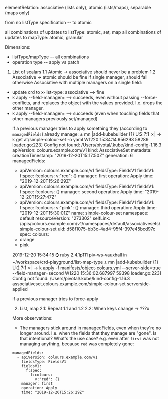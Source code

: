 elementRelation: associative (lists only), atomic (lists/maps), separable (maps only)

from no listType specification -- to atomic


all combinations of updates to listType: atomic, set, map
all combinations of updates to mapType: atomic, granular

Dimensions:
- listType/mapType -- all combinations
- operation type -- apply vs patch




1. List of scalars
1.1 Atomic -> associative should never be a problem
1.2 Associative -> atomic should be fine if single manager, should fail otherwise
Associative with multiple managers on a single field:
- update crd to x-list-type: associative --> fine
- k apply <object with no changes> --field-manager=<last manager who changed the object> --> succeeds, even without passing --force-conflicts, and replaces the object with the values provided. I.e. drops the other manager.
- k apply <object with changes> --field-manager=<anybody> --> succeeds (even when touching fields that other managers previously set/managed)


If a previous manager tries to apply something they (according to `managedFields`) already manage:
± mn |add-kubebuilder {1} U:2 ?:1 ✗| → k get at/simple-colour-set -o yaml
W1220 15:34:14.956293   58289 loader.go:223] Config not found: /Users/pivotal/.kube/kind-config-1.16.3
apiVersion: colours.example.com/v1
kind: AssociativeSet
metadata:
  creationTimestamp: "2019-12-20T15:17:50Z"
  generation: 6
  managedFields:
  - apiVersion: colours.example.com/v1
    fieldsType: FieldsV1
    fieldsV1:
      f:spec:
        f:colours:
          v:"red": {}
    manager: first
    operation: Apply
    time: "2019-12-20T15:26:29Z"
  - apiVersion: colours.example.com/v1
    fieldsType: FieldsV1
    fieldsV1:
      f:spec:
        f:colours: {}
    manager: second
    operation: Apply
    time: "2019-12-20T15:27:47Z"
  - apiVersion: colours.example.com/v1
    fieldsType: FieldsV1
    fieldsV1:
      f:spec:
        f:colours:
          v:"pink": {}
    manager: third
    operation: Apply
    time: "2019-12-20T15:30:01Z"
  name: simple-colour-set
  namespace: default
  resourceVersion: "273302"
  selfLink: /apis/colours.example.com/v1/namespaces/default/associativesets/simple-colour-set
  uid: d58f1075-bb3c-4ad4-95f4-397e45bcd97c
spec:
  colours:
  - orange
  - pink

 2019-12-20 15:34:15 ⌚ ruby 2.4.1p111 piv-ws-vauxhall in ~/workspace/crd-playground/list-map-type
± mn |add-kubebuilder {1} U:2 ?:1 ✗| → k apply -f manifests/object-colours.yml --server-side=true --field-manager=second
W1220 15:36:02.687997   59398 loader.go:223] Config not found: /Users/pivotal/.kube/kind-config-1.16.3
associativeset.colours.example.com/simple-colour-set serverside-applied

If a previous manager tries to force-apply

2. List, map
2.1: Repeat 1.1 and 1.2
2.2: When keys change -> ???u




More observations:
* The managers stick around in managedFields, even when they're no longer around. I.e. when the fields that they manage are "gone". Is that intentional? What's the use case?
e.g. even after `first` was not managing anything, because `red` was completely gone:
```
managedFields:
  - apiVersion: colours.example.com/v1
    fieldsType: FieldsV1
    fieldsV1:
      f:spec:
        f:colours:
          v:"red": {}
    manager: first
    operation: Apply
    time: "2019-12-20T15:26:29Z"
```
